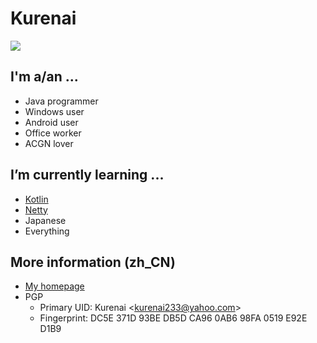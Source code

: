 # Kurenai


<img src="https://github-readme-stats.vercel.app/api?username=KurenaiRyu&show_icons=true&hide_border=true&icon_color=586069&title_color=a0a9af">

## I'm a/an ...
  - Java programmer
  - Windows user
  - Android user
  - Office worker
  - ACGN lover

## I’m currently learning ...
<img align="right" src="https://count.getloli.com/get/@kurenai.moe?theme=rule34" alt="">

  - [Kotlin](https://github.com/JetBrains/kotlin)
  - [Netty](https://github.com/netty/netty)
  - Japanese
  - Everything
  

## More information (zh_CN)

  - [My homepage](https://www.kurenai.moe)
  - PGP
    -  Primary UID: Kurenai \<kurenai233@yahoo.com\>
    -  Fingerprint: DC5E 371D 93BE DB5D CA96  0AB6 98FA 0519 E92E D1B9


  
